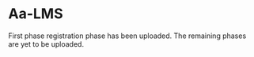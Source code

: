 # Aa-LMS
First phase registration phase has been uploaded. 
The remaining phases are yet to be uploaded.
